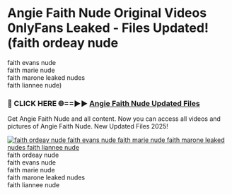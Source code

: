 # Angie Faith Nude Original Videos 0nlyFans Leaked - Files Updated! (faith ordeay nude<br>
faith evans nude<br>
faith marie nude<br>
faith marone leaked nudes<br>
faith liannee nude)

<h3>🔴 CLICK HERE 🌐==►► <a href="https://tinyurl.com/2p9ay9w9" rel="nofollow">Angie Faith Nude Updated Files</a></h3>

Get Angie Faith Nude and all content. Now you can access all videos and pictures of Angie Faith Nude. New Updated Files 2025!

[![faith ordeay nude<br>
faith evans nude<br>
faith marie nude<br>
faith marone leaked nudes<br>
faith liannee nude](https://i.imgur.com/KQgVmj3.gif)](https://tinyurl.com/2p9ay9w9)
faith ordeay nude<br>
faith evans nude<br>
faith marie nude<br>
faith marone leaked nudes<br>
faith liannee nude